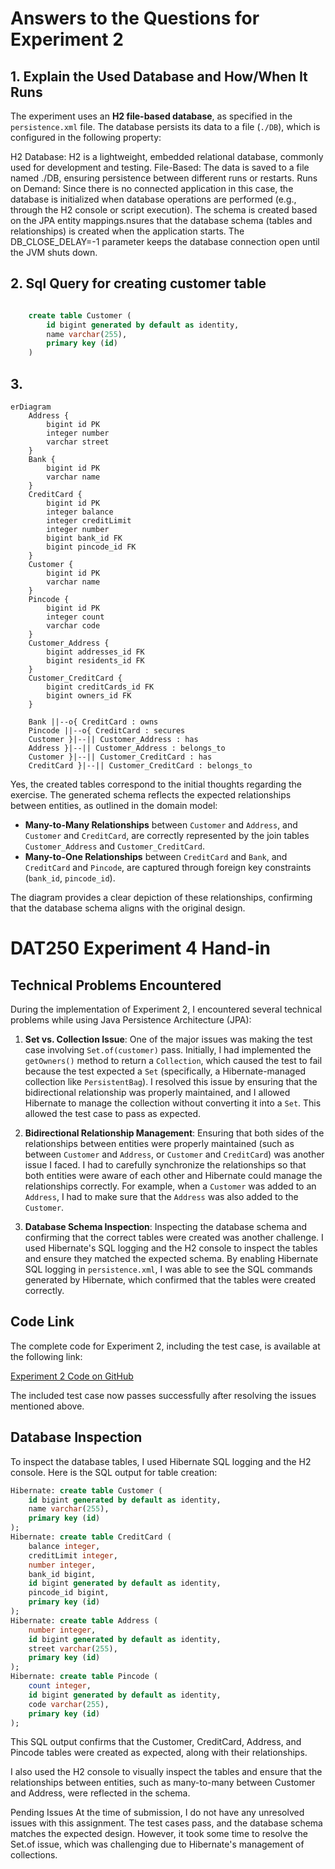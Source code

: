 
# Answers to the Questions for Experiment 2

## 1. Explain the Used Database and How/When It Runs

The experiment uses an **H2 file-based database**, as specified in the `persistence.xml` file.
The database persists its data to a file (`./DB`), which is configured in the following property:


<property name="hibernate.connection.url" value="jdbc:h2:file:./DB;DB_CLOSE_DELAY=-1"></property> 

H2 Database: H2 is a lightweight, embedded relational database, commonly used for development and testing.
File-Based: The data is saved to a file named ./DB, ensuring persistence between different runs or restarts.
Runs on Demand: Since there is no connected application in this case, the database is initialized when database operations are performed (e.g., through the H2 console or script execution). The schema is created based on the JPA entity mappings.nsures that the database schema (tables and relationships) is created when the application starts. The DB_CLOSE_DELAY=-1 parameter keeps the database connection open until the JVM shuts down.

## 2. Sql Query for creating customer table

```sql

    create table Customer (
        id bigint generated by default as identity,
        name varchar(255),
        primary key (id)
    )

```

## 3. 

```mermaid
erDiagram
    Address {
        bigint id PK
        integer number
        varchar street
    }
    Bank {
        bigint id PK
        varchar name
    }
    CreditCard {
        bigint id PK
        integer balance
        integer creditLimit
        integer number
        bigint bank_id FK
        bigint pincode_id FK
    }
    Customer {
        bigint id PK
        varchar name
    }
    Pincode {
        bigint id PK
        integer count
        varchar code
    }
    Customer_Address {
        bigint addresses_id FK
        bigint residents_id FK
    }
    Customer_CreditCard {
        bigint creditCards_id FK
        bigint owners_id FK
    }

    Bank ||--o{ CreditCard : owns
    Pincode ||--o{ CreditCard : secures
    Customer }|--|| Customer_Address : has
    Address }|--|| Customer_Address : belongs_to
    Customer }|--|| Customer_CreditCard : has
    CreditCard }|--|| Customer_CreditCard : belongs_to
```
Yes, the created tables correspond to the initial thoughts regarding the exercise. The generated schema reflects the expected relationships between entities, as outlined in the domain model:

- **Many-to-Many Relationships** between `Customer` and `Address`, and `Customer` and `CreditCard`, are correctly represented by the join tables `Customer_Address` and `Customer_CreditCard`.
- **Many-to-One Relationships** between `CreditCard` and `Bank`, and `CreditCard` and `Pincode`, are captured through foreign key constraints (`bank_id`, `pincode_id`).
  
The diagram provides a clear depiction of these relationships, confirming that the database schema aligns with the original design.

# DAT250 Experiment 4 Hand-in

## Technical Problems Encountered

During the implementation of Experiment 2, I encountered several technical problems while using Java Persistence Architecture (JPA):

1. **Set vs. Collection Issue**:
   One of the major issues was making the test case involving `Set.of(customer)` pass. Initially, I had implemented the `getOwners()` method to return a `Collection`, which caused the test to fail because the test expected a `Set` (specifically, a Hibernate-managed collection like `PersistentBag`). I resolved this issue by ensuring that the bidirectional relationship was properly maintained, and I allowed Hibernate to manage the collection without converting it into a `Set`. This allowed the test case to pass as expected.

2. **Bidirectional Relationship Management**:
   Ensuring that both sides of the relationships between entities were properly maintained (such as between `Customer` and `Address`, or `Customer` and `CreditCard`) was another issue I faced. I had to carefully synchronize the relationships so that both entities were aware of each other and Hibernate could manage the relationships correctly. For example, when a `Customer` was added to an `Address`, I had to make sure that the `Address` was also added to the `Customer`.

3. **Database Schema Inspection**:
   Inspecting the database schema and confirming that the correct tables were created was another challenge. I used Hibernate's SQL logging and the H2 console to inspect the tables and ensure they matched the expected schema. By enabling Hibernate SQL logging in `persistence.xml`, I was able to see the SQL commands generated by Hibernate, which confirmed that the tables were created correctly.

## Code Link

The complete code for Experiment 2, including the test case, is available at the following link:

[Experiment 2 Code on GitHub](https://github.com/your-repo-link-here)

The included test case now passes successfully after resolving the issues mentioned above.

## Database Inspection

To inspect the database tables, I used Hibernate SQL logging and the H2 console. Here is the SQL output for table creation:

```sql
Hibernate: create table Customer (
    id bigint generated by default as identity,
    name varchar(255),
    primary key (id)
);
Hibernate: create table CreditCard (
    balance integer,
    creditLimit integer,
    number integer,
    bank_id bigint,
    id bigint generated by default as identity,
    pincode_id bigint,
    primary key (id)
);
Hibernate: create table Address (
    number integer,
    id bigint generated by default as identity,
    street varchar(255),
    primary key (id)
);
Hibernate: create table Pincode (
    count integer,
    id bigint generated by default as identity,
    code varchar(255),
    primary key (id)
);
```
This SQL output confirms that the Customer, CreditCard, Address, and Pincode tables were created as expected, along with their relationships.

I also used the H2 console to visually inspect the tables and ensure that the relationships between entities, such as many-to-many between Customer and Address, were reflected in the schema.

Pending Issues
At the time of submission, I do not have any unresolved issues with this assignment. The test cases pass, and the database schema matches the expected design. However, it took some time to resolve the Set.of issue, which was challenging due to Hibernate's management of collections.
